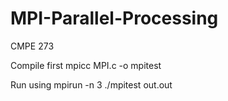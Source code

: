 # MPI-Parallel-Processing
CMPE 273

Compile first
mpicc MPI.c -o mpitest

Run using
mpirun -n 3 ./mpitest <input-text-file> out.out
